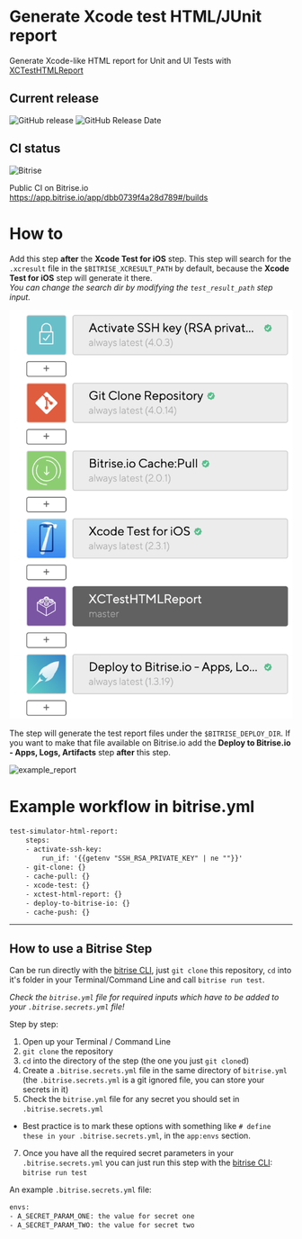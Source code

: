 # Generate Xcode test HTML/JUnit report

Generate Xcode-like HTML report for Unit and UI Tests with [XCTestHTMLReport](https://github.com/TitouanVanBelle/XCTestHTMLReport)

## Current release

![GitHub release](https://img.shields.io/github/release/BirmacherAkos/bitrise-step-xctest-html-report.svg)
![GitHub Release Date](https://img.shields.io/github/release-date/BirmacherAkos/bitrise-step-xctest-html-report.svg)

## CI status

![Bitrise](https://img.shields.io/bitrise/dbb0739f4a28d789.svg?token=HI6D8qe117T1G_O9_Wn9ZQ)

Public CI on Bitrise.io\
https://app.bitrise.io/app/dbb0739f4a28d789#/builds

# How to 
Add this step **after** the **Xcode Test for iOS** step. This step will search for the `.xcresult` file in the `$BITRISE_XCRESULT_PATH` by default, because the **Xcode Test for iOS** step will generate it there.\
*You can change the search dir by modifying the `test_result_path` step input.*
    
![example_workflow](https://github.com/BirmacherAkos/bitrise-step-xctest-html-report/blob/readme_img_store/readme_img_store/example_workflow.png)

The step will generate the test report files under the `$BITRISE_DEPLOY_DIR`. If you want to make that file available on Bitrise.io add the **Deploy to Bitrise.io - Apps, Logs, Artifacts** step **after** this step.

![example_report](https://github.com/BirmacherAkos/bitrise-step-xctest-html-report/blob/readme_img_store/readme_img_store/example_report.gif)

# Example workflow in bitrise.yml
```
test-simulator-html-report:
    steps:
    - activate-ssh-key:
        run_if: '{{getenv "SSH_RSA_PRIVATE_KEY" | ne ""}}'
    - git-clone: {}
    - cache-pull: {}
    - xcode-test: {}
    - xctest-html-report: {}
    - deploy-to-bitrise-io: {}
    - cache-push: {}
```

---

## How to use a Bitrise Step

Can be run directly with the [bitrise CLI](https://github.com/bitrise-io/bitrise),
just `git clone` this repository, `cd` into it's folder in your Terminal/Command Line
and call `bitrise run test`.

*Check the `bitrise.yml` file for required inputs which have to be
added to your `.bitrise.secrets.yml` file!*

Step by step:

1. Open up your Terminal / Command Line
2. `git clone` the repository
3. `cd` into the directory of the step (the one you just `git clone`d)
5. Create a `.bitrise.secrets.yml` file in the same directory of `bitrise.yml`
   (the `.bitrise.secrets.yml` is a git ignored file, you can store your secrets in it)
6. Check the `bitrise.yml` file for any secret you should set in `.bitrise.secrets.yml`
  * Best practice is to mark these options with something like `# define these in your .bitrise.secrets.yml`, in the `app:envs` section.
7. Once you have all the required secret parameters in your `.bitrise.secrets.yml` you can just run this step with the [bitrise CLI](https://github.com/bitrise-io/bitrise): `bitrise run test`

An example `.bitrise.secrets.yml` file:

```
envs:
- A_SECRET_PARAM_ONE: the value for secret one
- A_SECRET_PARAM_TWO: the value for secret two
```

